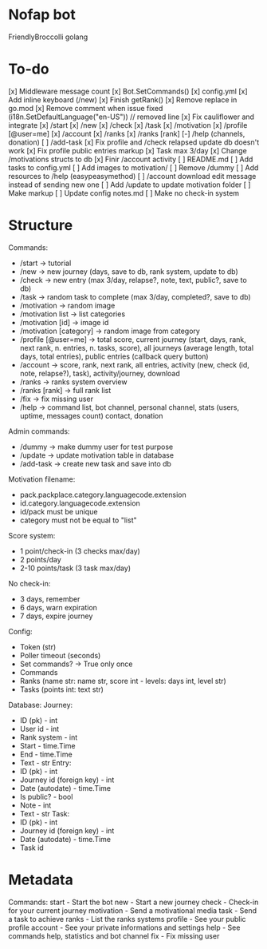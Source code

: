 # Nofap bot
FriendlyBroccolli golang

# To-do
[x] Middleware message count
[x] Bot.SetCommands()
[x] config.yml
[x] Add inline keyboard (/new)
[x] Finish getRank()
[x] Remove replace in go.mod
[x] Remove comment when issue fixed (i18n.SetDefaultLanguage("en-US")) // removed line
[x] Fix cauliflower and integrate
[x] /start
[x] /new
[x] /check
[x] /task
[x] /motivation
[x] /profile [@user=me]
[x] /account
[x] /ranks
[x] /ranks [rank]
[-] /help (channels, donation)
[ ] /add-task
[x] Fix profile and /check relapsed update db doesn't work
[x] Fix profile public entries markup
[x] Task max 3/day
[x] Change /motivations structs to db
[x] Finir /account activity
[ ] README.md
[ ] Add tasks to config.yml
[ ] Add images to motivation/
[ ] Remove /dummy
[ ] Add resources to /help (easypeasymethod)
[ ] /account download edit message instead of sending new one
[ ] Add /update to update motivation folder
[ ] Make markup
[ ] Update config notes.md
[ ] Make no check-in system

# Structure
Commands:
- /start -> tutorial
- /new -> new journey (days, save to db, rank system, update to db)
- /check -> new entry (max 3/day, relapse?, note, text, public?, save to db)
- /task -> random task to complete (max 3/day, completed?, save to db)
- /motivation -> random image
- /motivation list -> list categories
- /motivation [id] -> image id
- /motivation [category] -> random image from category
- /profile [@user=me] -> total score, current journey (start, days, rank, next rank, n. entries, n. tasks, score), all journeys (average length, total days, total entries), public entries (callback query button)
- /account -> score, rank, next rank, all entries, activity (new, check (id, note, relapse?), task), activity/journey, download
- /ranks -> ranks system overview
- /ranks [rank] -> full rank list
- /fix -> fix missing user
- /help -> command list, bot channel, personal channel, stats (users, uptime, messages count) contact, donation

Admin commands:
- /dummy -> make dummy user for test purpose
- /update -> update motivation table in database
- /add-task -> create new task and save into db

Motivation filename:
- pack.packplace.category.languagecode.extension
- id.category.languagecode.extension
- id/pack must be unique
- category must not be equal to "list"

Score system:
- 1 point/check-in (3 checks max/day)
- 2 points/day
- 2-10 points/task (3 task max/day)

No check-in:
- 3 days, remember
- 6 days, warn expiration
- 7 days, expire journey

Config:
- Token (str)
- Poller timeout (seconds)
- Set commands? -> True only once
- Commands
- Ranks (name str: name str, score int - levels: days int, level str)
- Tasks (points int: text str)

Database:
Journey:
- ID (pk) - int
- User id - int
- Rank system - int
- Start - time.Time
- End - time.Time
- Text - str
Entry:
- ID (pk) - int
- Journey id (foreign key) - int
- Date (autodate) - time.Time
- Is public? - bool
- Note - int
- Text - str
Task:
- ID (pk) - int
- Journey id (foreign key) - int
- Date (autodate) - time.Time
- Task id

# Metadata

Commands:
start - Start the bot
new - Start a new journey
check - Check-in for your current journey
motivation - Send a motivational media
task - Send a task to achieve
ranks - List the ranks systems
profile - See your public profile
account - See your private informations and settings
help - See commands help, statistics and bot channel
fix - Fix missing user